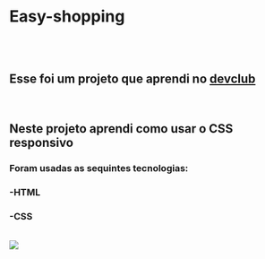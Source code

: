 <h1>Easy-shopping </h1>
<br>
<br>
<h2>Esse foi um projeto que aprendi no <a href="https://rodolfo.mori/devclub">devclub</a></h2>
<br>
<h2>Neste projeto aprendi como usar o CSS responsivo</h2>
<h3>Foram usadas as sequintes tecnologias:</h3>
<h3>-HTML</h3>
<h3>-CSS</h3>
<br>
<img src="https://github.com/raphabonadia/easy-shopping/blob/master/assets/desktop.png?raw=true">
<br>
